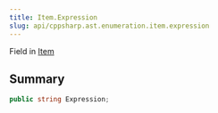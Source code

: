 ```yaml
---
title: Item.Expression
slug: api/cppsharp.ast.enumeration.item.expression
---
```

Field in [Item](/api/cppsharp/ast/enumeration/item)

## Summary



```csharp
public string Expression;
```

